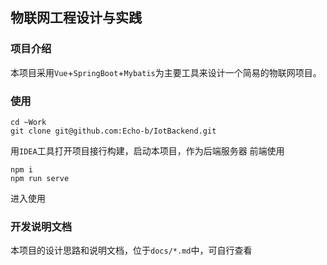 ## 物联网工程设计与实践

### 项目介绍
本项目采用`Vue`+`SpringBoot`+`Mybatis`为主要工具来设计一个简易的物联网项目。

### 使用
```
cd ~Work
git clone git@github.com:Echo-b/IotBackend.git

```

用`IDEA`工具打开项目接行构建，启动本项目，作为后端服务器
前端使用

```
npm i 
npm run serve
```

进入使用

### 开发说明文档
本项目的设计思路和说明文档，位于`docs/*.md`中，可自行查看